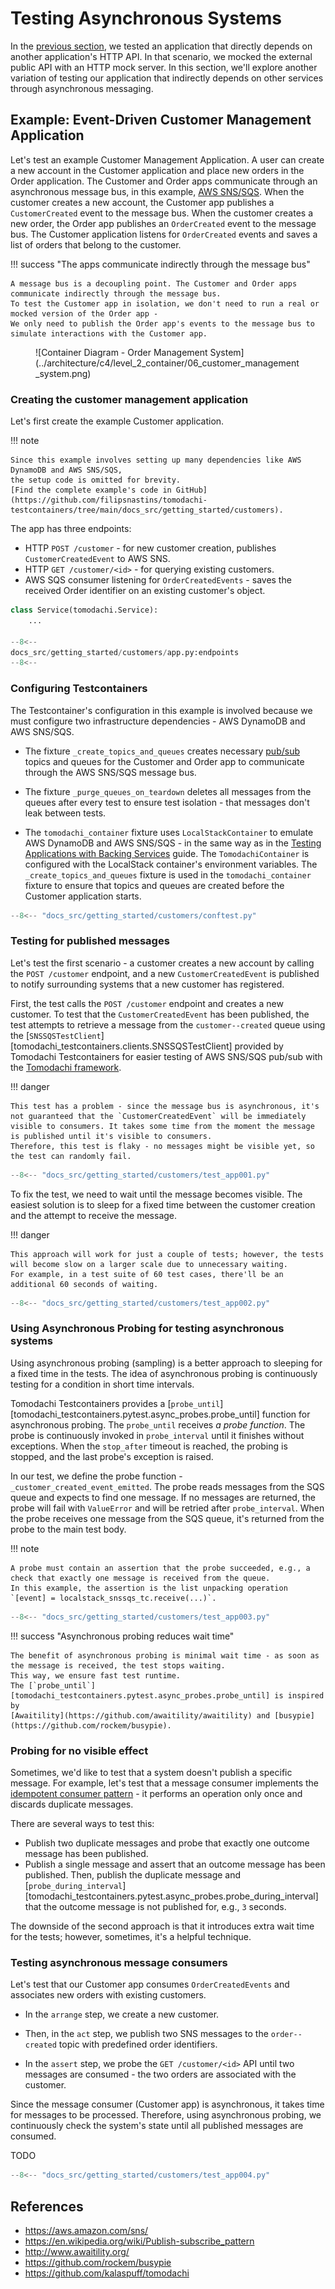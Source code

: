 # Testing Asynchronous Systems

In the [previous section](./testing-app-with-collaborator-services.md), we tested an application that directly depends on another application's HTTP API.
In that scenario, we mocked the external public API with an HTTP mock server.
In this section, we'll explore another variation of testing our application that indirectly depends on other services through asynchronous messaging.

## Example: Event-Driven Customer Management Application

Let's test an example Customer Management Application.
A user can create a new account in the Customer application and place new orders in the Order application.
The Customer and Order apps communicate through an asynchronous message bus, in this example, [AWS SNS/SQS](https://aws.amazon.com/sns/).
When the customer creates a new account, the Customer app publishes a `CustomerCreated` event to the message bus.
When the customer creates a new order, the Order app publishes an `OrderCreated` event to the message bus.
The Customer application listens for `OrderCreated` events and saves a list of orders that belong to the customer.

!!! success "The apps communicate indirectly through the message bus"

    A message bus is a decoupling point. The Customer and Order apps communicate indirectly through the message bus.
    To test the Customer app in isolation, we don't need to run a real or mocked version of the Order app -
    We only need to publish the Order app's events to the message bus to simulate interactions with the Customer app.

<figure markdown>
  ![Container Diagram - Order Management System](../architecture/c4/level_2_container/06_customer_management_system.png)
</figure>

### Creating the customer management application

Let's first create the example Customer application.

!!! note

    Since this example involves setting up many dependencies like AWS DynamoDB and AWS SNS/SQS,
    the setup code is omitted for brevity.
    [Find the complete example's code in GitHub](https://github.com/filipsnastins/tomodachi-testcontainers/tree/main/docs_src/getting_started/customers).

The app has three endpoints:

- HTTP `POST /customer` - for new customer creation, publishes `CustomerCreatedEvent` to AWS SNS.
- HTTP `GET /customer/<id>` - for querying existing customers.
- AWS SQS consumer listening for `OrderCreatedEvents` - saves the received Order identifier on an existing customer's object.

```py title="src/app.py" hl_lines="4 22 29-34"
class Service(tomodachi.Service):
    ...

--8<--
docs_src/getting_started/customers/app.py:endpoints
--8<--
```

### Configuring Testcontainers

The Testcontainer's configuration in this example is involved because we must configure two infrastructure dependencies - AWS DynamoDB and AWS SNS/SQS.

- The fixture `_create_topics_and_queues` creates necessary [pub/sub](https://en.wikipedia.org/wiki/Publish%E2%80%93subscribe_pattern) topics and queues
  for the Customer and Order app to communicate through the AWS SNS/SQS message bus.

- The fixture `_purge_queues_on_teardown` deletes all messages from the queues after every test to ensure test isolation - that messages
  don't leak between tests.

- The `tomodachi_container` fixture uses `LocalStackContainer` to emulate AWS DynamoDB and AWS SNS/SQS - in the same way as in the
  [Testing Applications with Backing Services](./testing-app-with-backing-services.md) guide.
  The `TomodachiContainer` is configured with the LocalStack container's environment variables.
  The `_create_topics_and_queues` fixture is used in the `tomodachi_container` fixture to ensure that topics and queues
  are created before the Customer application starts.

```py title="tests/conftest.py" hl_lines="13 18-19 28-29 39-41"
--8<-- "docs_src/getting_started/customers/conftest.py"
```

### Testing for published messages

Let's test the first scenario - a customer creates a new account by calling the `POST /customer` endpoint,
and a new `CustomerCreatedEvent` is published to notify surrounding systems that a new customer has registered.

First, the test calls the `POST /customer` endpoint and creates a new customer. To test that the `CustomerCreatedEvent` has been published,
the test attempts to retrieve a message from the `customer--created`
queue using the [`SNSSQSTestClient`][tomodachi_testcontainers.clients.SNSSQSTestClient] provided by Tomodachi Testcontainers
for easier testing of AWS SNS/SQS pub/sub with the [Tomodachi framework](https://github.com/kalaspuff/tomodachi).

!!! danger

    This test has a problem - since the message bus is asynchronous, it's not guaranteed that the `CustomerCreatedEvent` will be immediately
    visible to consumers. It takes some time from the moment the message is published until it's visible to consumers.
    Therefore, this test is flaky - no messages might be visible yet, so the test can randomly fail.

```py title="tests/test_app.py" hl_lines="14 17 23"
--8<-- "docs_src/getting_started/customers/test_app001.py"
```

To fix the test, we need to wait until the message becomes visible.
The easiest solution is to sleep for a fixed time between the customer creation and the attempt to receive the message.

!!! danger

    This approach will work for just a couple of tests; however, the tests will become slow on a larger scale due to unnecessary waiting.
    For example, in a test suite of 60 test cases, there'll be an additional 60 seconds of waiting.

```py title="tests/test_app.py" hl_lines="23"
--8<-- "docs_src/getting_started/customers/test_app002.py"
```

### Using Asynchronous Probing for testing asynchronous systems

Using asynchronous probing (sampling) is a better approach to sleeping for a fixed time in the tests.
The idea of asynchronous probing is continuously testing for a condition in short time intervals.

Tomodachi Testcontainers provides a [`probe_until`][tomodachi_testcontainers.pytest.async_probes.probe_until] function for asynchronous probing.
The `probe_until` receives _a probe function_. The probe is continuously invoked in `probe_interval` until it finishes without exceptions.
When the `stop_after` timeout is reached, the probing is stopped, and the last probe's exception is raised.

In our test, we define the probe function - `_customer_created_event_emitted`. The probe reads messages from the SQS queue
and expects to find one message. If no messages are returned, the probe will fail with `ValueError` and will be retried after `probe_interval`.
When the probe receives one message from the SQS queue, it's returned from the probe to the main test body.

!!! note

    A probe must contain an assertion that the probe succeeded, e.g., a check that exactly one message is received from the queue.
    In this example, the assertion is the list unpacking operation `[event] = localstack_snssqs_tc.receive(...)`.

```py title="tests/test_app.py" hl_lines="8 22-24 26"
--8<-- "docs_src/getting_started/customers/test_app003.py"
```

!!! success "Asynchronous probing reduces wait time"

    The benefit of asynchronous probing is minimal wait time - as soon as the message is received, the test stops waiting.
    This way, we ensure fast test runtime.
    The [`probe_until`][tomodachi_testcontainers.pytest.async_probes.probe_until] is inspired by
    [Awaitility](https://github.com/awaitility/awaitility) and [busypie](https://github.com/rockem/busypie).

### Probing for no visible effect

Sometimes, we'd like to test that a system doesn't publish a specific message.
For example, let's test that a message consumer implements the [idempotent consumer pattern](https://microservices.io/patterns/communication-style/idempotent-consumer.html) -
it performs an operation only once and discards duplicate messages.

There are several ways to test this:

- Publish two duplicate messages and probe that exactly one outcome message has been published.
- Publish a single message and assert that an outcome message has been published. Then, publish the duplicate
  message and [`probe_during_interval`][tomodachi_testcontainers.pytest.async_probes.probe_during_interval]
  that the outcome message is not published for, e.g., `3` seconds.

The downside of the second approach is that it introduces extra wait time for the tests; however, sometimes, it's a helpful technique.

### Testing asynchronous message consumers

Let's test that our Customer app consumes `OrderCreatedEvents` and associates new orders with existing customers.

- In the `arrange` step, we create a new customer.

- Then, in the `act` step, we publish two SNS messages to the `order--created` topic with predefined order identifiers.

- In the `assert` step, we probe the `GET /customer/<id>` API until two messages are consumed - the two orders are associated with the customer.

Since the message consumer (Customer app) is asynchronous, it takes time for messages to be processed.
Therefore, using asynchronous probing, we continuously check the system's state until all published messages are consumed.

TODO

```py title="tests/test_app.py" hl_lines="21-22 29 37-38 42"
--8<-- "docs_src/getting_started/customers/test_app004.py"
```

## References

- <https://aws.amazon.com/sns/>
- <https://en.wikipedia.org/wiki/Publish-subscribe_pattern>
- <http://www.awaitility.org/>
- <https://github.com/rockem/busypie>
- <https://github.com/kalaspuff/tomodachi>
